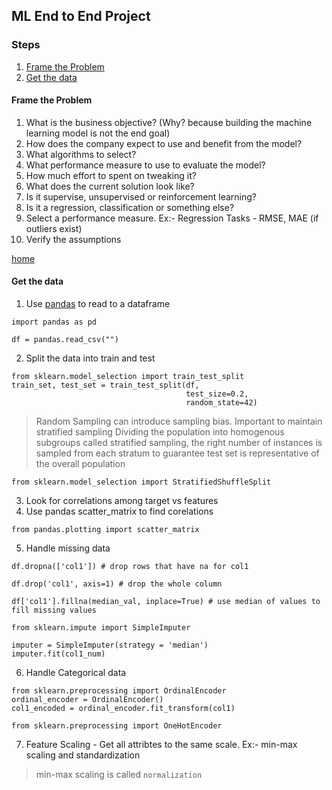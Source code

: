 ## ML End to End Project <a name="home"></a>

### Steps

1. [Frame the Problem](#frame-the-problem)
2. [Get the data](#get-data)

#### Frame the Problem <a name="frame-the-problem"></a>

1. What is the business objective? (Why? because building the machine learning model is not the end goal)
2. How does the company expect to use and benefit from the model?
3. What algorithms to select?
4. What performance measure to use to evaluate the model?
5. How much effort to spent on tweaking it?
6. What does the current solution look like?
7. Is it supervise, unsupervised or reinforcement learning?
8. Is it a regression, classification or something else?
9. Select a performance measure. Ex:- Regression Tasks - RMSE, MAE (if outliers exist)
10. Verify the assumptions

[home](#home)

#### Get the data <a name="get-data"></a>

1. Use [pandas]() to read to a dataframe

```
import pandas as pd

df = pandas.read_csv("")
```

2. Split the data into train and test

```
from sklearn.model_selection import train_test_split
train_set, test_set = train_test_split(df,
                                       test_size=0.2,
                                       random_state=42)
```

> Random Sampling can introduce sampling bias. Important to maintain stratified sampling
> Dividing the population into homogenous subgroups called stratified sampling, the right number of instances is sampled from each stratum to guarantee test set is representative of the overall population

```
from sklearn.model_selection import StratifiedShuffleSplit

```

3. Look for correlations among target vs features
4. Use pandas scatter_matrix to find corelations

```
from pandas.plotting import scatter_matrix
```

5. Handle missing data

```
df.dropna(['col1']) # drop rows that have na for col1

df.drop('col1', axis=1) # drop the whole column

df['col1'].fillna(median_val, inplace=True) # use median of values to fill missing values

from sklearn.impute import SimpleImputer

imputer = SimpleImputer(strategy = 'median')
imputer.fit(col1_num)
```

6. Handle Categorical data

```
from sklearn.preprocessing import OrdinalEncoder
ordinal_encoder = OrdinalEncoder()
col1_encoded = ordinal_encoder.fit_transform(col1)

from sklearn.preprocessing import OneHotEncoder

```

7. Feature Scaling - Get all attribtes to the same scale. Ex:- min-max scaling and standardization

> min-max scaling is called `normalization`
